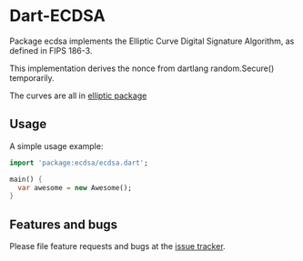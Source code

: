 # Dart-ECDSA

Package ecdsa implements the Elliptic Curve Digital Signature Algorithm, as defined in FIPS 186-3.

This implementation derives the nonce from dartlang random.Secure() temporarily.

The curves are all in [elliptic package](https://pub.dev/packages/elliptic)

## Usage

A simple usage example:

```dart
import 'package:ecdsa/ecdsa.dart';

main() {
  var awesome = new Awesome();
}
```

## Features and bugs

Please file feature requests and bugs at the [issue tracker][tracker].

[tracker]: http://github.com/c0mm4nd/dart-ecdsa
